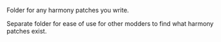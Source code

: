 Folder for any harmony patches you write.

Separate folder for ease of use for other modders to find what harmony patches exist.
